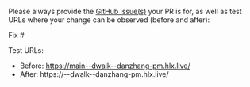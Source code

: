 Please always provide the [GitHub issue(s)](../issues) your PR is for, as well as test URLs where your change can be observed (before and after):

Fix #<gh-issue-id>

Test URLs:
- Before: https://main--dwalk--danzhang-pm.hlx.live/
- After: https://<branch>--dwalk--danzhang-pm.hlx.live/
